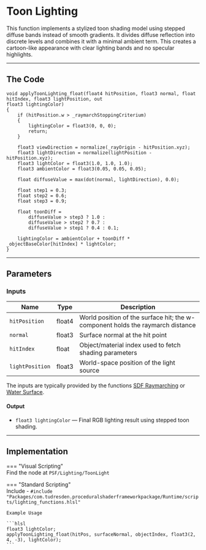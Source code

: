 # Toon Lighting

This function implements a stylized toon shading model using stepped diffuse bands instead of smooth gradients. It divides diffuse reflection into discrete levels and combines it with a minimal ambient term. This creates a cartoon-like appearance with clear lighting bands and no specular highlights.

---

## The Code
```hlsl
void applyToonLighting_float(float4 hitPosition, float3 normal, float hitIndex, float3 lightPosition, out
float3 lightingColor)
{
    if (hitPosition.w > _raymarchStoppingCriterium)
    {
        lightingColor = float3(0, 0, 0);
        return;
    }
    
    float3 viewDirection = normalize(_rayOrigin - hitPosition.xyz);
    float3 lightDirection = normalize(lightPosition - hitPosition.xyz);
    float3 lightColor = float3(1.0, 1.0, 1.0);
    float3 ambientColor = float3(0.05, 0.05, 0.05);

    float diffuseValue = max(dot(normal, lightDirection), 0.0);

    float step1 = 0.3;
    float step2 = 0.6;
    float step3 = 0.9;

    float toonDiff =
        diffuseValue > step3 ? 1.0 :
        diffuseValue > step2 ? 0.7 :
        diffuseValue > step1 ? 0.4 : 0.1;

    lightingColor = ambientColor + toonDiff * _objectBaseColor[hitIndex] * lightColor;
}
```

---

## Parameters

### Inputs

| Name            | Type     | Description |
|-----------------|----------|-------------|
| `hitPosition`   | float4   | World position of the surface hit; the w-component holds the raymarch distance |
| `normal`        | float3   | Surface normal at the hit point |
| `hitIndex`      | float    | Object/material index used to fetch shading parameters |
| `lightPosition` | float3   | World-space position of the light source |

The inputs are typically provided by the functions [SDF Raymarching](...) or [Water Surface](...).

#### **Output**
- `float3 lightingColor` — Final RGB lighting result using stepped toon shading.

---

## Implementation

=== "Visual Scripting"  
    Find the node at ```PSF/Lighting/ToonLight```

=== "Standard Scripting"  
    Include - ```#include "Packages/com.tudresden.proceduralshaderframeworkpackage/Runtime/scripts/lighting_functions.hlsl"```

    Example Usage

    ```hlsl
    float3 lightColor;
    applyToonLighting_float(hitPos, surfaceNormal, objectIndex, float3(2, 4, -3), lightColor);
    ```
